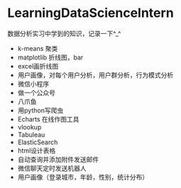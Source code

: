 # LearningDataScienceIntern
数据分析实习中学到的知识，记录一下^_^

- k-means 聚类
- matplotlib 折线图，bar
- excel画折线图
- 用户画像，对每个用户分析，用户群分析，行为模式分析
- 微信小程序
- 做一个公众号
- 八爪鱼
- 用python写爬虫
- Echarts 在线作图工具
- vlookup
- Tabuleau
- ElasticSearch
- html设计表格
- 自动查询并添加附件发送邮件
- 微信聊天定时发送机器人
- 用户画像（登录城市，年龄，性别，统计分布）
